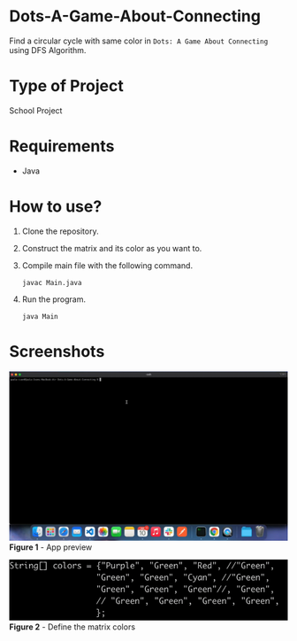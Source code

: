 # Dots-A-Game-About-Connecting
Find a circular cycle with same color in `Dots: A Game About Connecting` using DFS Algorithm.

# Type of Project
School Project

# Requirements
- Java

# How to use?

1. Clone the repository.
2. Construct the matrix and its color as you want to.
3. Compile main file with the following command.

    ```shell
    javac Main.java
    ```

4. Run the program.

    ```shell
    java Main
    ```

# Screenshots

![App .gif #1](./screenshots/app-preview.gif)
**Figure 1** - App preview


![App Screenshot #2](./screenshots/Screen%20Shot%202021-09-10%20at%2004.09.42.png)
**Figure 2** - Define the matrix colors
